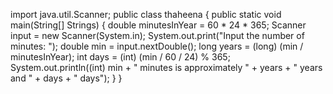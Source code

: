 import java.util.Scanner;
public class thaheena
{
  public static void main(String[] Strings)
   {
   double minutesInYear = 60 * 24 * 365;
   Scanner input = new Scanner(System.in);
   System.out.print("Input the number of minutes: ");
   double min = input.nextDouble();
   long years = (long) (min / minutesInYear);
   int days = (int) (min / 60 / 24) % 365;
   System.out.println((int) min + " minutes is approximately " + years + " years and " + days + " days");
    }
}

